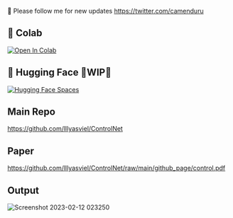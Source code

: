 🐣 Please follow me for new updates https://twitter.com/camenduru

## 🦒 Colab
[![Open In Colab](https://colab.research.google.com/assets/colab-badge.svg)](https://colab.research.google.com/github/camenduru/controlnet-colab/blob/main/controlnet.ipynb)

## 🤗 Hugging Face 🚦WIP🚦

[![Hugging Face Spaces](https://img.shields.io/badge/%F0%9F%A4%97%20Hugging%20Face-Spaces-blue)](https://huggingface.co/spaces/camenduru/controlnet)

## Main Repo
https://github.com/lllyasviel/ControlNet

## Paper
https://github.com/lllyasviel/ControlNet/raw/main/github_page/control.pdf

## Output
![Screenshot 2023-02-12 023250](https://user-images.githubusercontent.com/54370274/218286109-0106cac8-8b03-4027-a687-192baf556efa.jpg)
